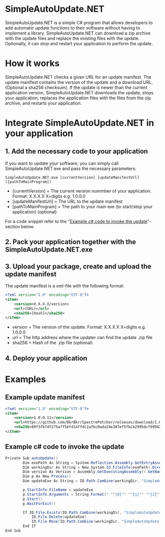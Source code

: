 # SimpleAutoUpdate.NET
SimpleAutoUpdate.NET is a simple C# program that allows developers to add automatic update functions to their software without having to implement a library. SimpleAutoUpdate.NET can download a zip archive with the update files and replace the existing files with the update. Optionally, it can stop and restart your application to perform the update.

# How it works
SimpleAutoUpdate.NET checks a given URL for an update manifest. The update manifest contains the version of the update and a download URL. (Optional a sha256 checksum). If the update is newer than the current application version, SimpleAutoUpdate.NET downloads the update, stops your application, replaces the application files with the files from the zip archive, and restarts your application.

# Integrate SimpleAutoUpdate.NET in your application

## 1. Add the necessary code to your application
If you want to update your software, you can simply call SimpleAutoUpdate.NET.exe and pass the necessary parameters:

```console
SimpleAutoUpdate.NET.exe [currentVersion] [updateManifestUrl] ([pathToMainProgram])
```

* \[currentVersion] = The current version nummber of your application. Format: X.X.X.X X=digits e.g. 1.0.0.0
* \[updateManifestUrl] = The URL to the update manifest
* \[pathToMainProgram] = The path to your main exe (to start/stop your application) (optional)

For a code snippet refer to the "[Example c# code to invoke the update](#example-c-code-to-invoke-the-update)"-section below.

## 2. Pack your application together with the SimpleAutoUpdate.NET.exe

## 3. Upload your package, create and upload the update manifest
The update manifest is a xml-file with the following format:

```xml
<?xml version="1.0" encoding="UTF-8"?>
<item>
    <version>X.X.X.X/version>
    <url>[URL]</url>
    <sha256>[Hash]</sha256>
</item>
```

* version = The version of the update. Format: X.X.X.X X=digits e.g. 1.0.0.0
* url = The http address where the updater can find the update .zip file
* sha256 = Hash of the .zip file (optional)

## 4. Deploy your application

# Examples

## Example update manifest
```xml
<?xml version="1.0" encoding="UTF-8"?>
<item>
    <version>1.0.0.11</version>
    <url>https://github.com/BkrBkr/SpectrePatcher/releases/download/1.0.0.11/SpectrePatcher.zip</url>
    <sha256>09f3fb7df275aff5bfd14ffdc2afbc0ada24e307ef5fbcb2995dcf999423fac9</sha256>
</item>
```

## Example c# code to invoke the update

```csharp
Private Sub autoUpdate()
        Dim exePath As String = System.Reflection.Assembly.GetEntryAssembly().Location
        Dim workingDir As String = New System.IO.FileInfo(exePath).Directory.FullName
        Dim version As Version = Assembly.GetExecutingAssembly().GetName().Version
        Dim p As New Process()
        Dim updateExe As String = IO.Path.Combine(workingDir, "SimpleAutoUpdate.NET.exe")

        p.StartInfo.FileName = updateExe
        p.StartInfo.Arguments = String.Format(" ""{0}"" ""{1}"" ""{2}"" ", version.ToString(),         "https://raw.githubusercontent.com/BkrBkr/SpectrePatcher/master/update.xml", exePath)
        p.Start()
        p.WaitForExit()

        If IO.File.Exists(IO.Path.Combine(workingDir, "SimpleAutoUpdate.NET.exe.update")) Then
            IO.File.Delete(updateExe)
            IO.File.Move(IO.Path.Combine(workingDir, "SimpleAutoUpdate.NET.exe.update"), updateExe)
        End If
End Sub
```
